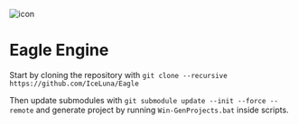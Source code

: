 ![icon](https://user-images.githubusercontent.com/48557794/127334852-5ddcc892-eb62-4212-806b-4544f5e74968.png)
# Eagle Engine

Start by cloning the repository with `git clone --recursive https://github.com/IceLuna/Eagle`

Then update submodules with `git submodule update --init --force --remote`
and generate project by running `Win-GenProjects.bat` inside scripts.

